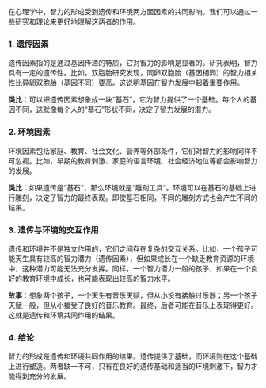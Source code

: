 在心理学中，智力的形成受到遗传和环境两方面因素的共同影响。我们可以通过一些研究和理论来更好地理解这两者的作用。

### 1. 遗传因素

遗传因素指的是通过基因传递的特质，它对智力的影响是显著的。研究表明，智力具有一定的遗传性。比如，双胞胎研究发现，同卵双胞胎（基因相同）的智力相关性比异卵双胞胎（基因不同）要高。这说明基因在智力发展中起着重要作用。

**类比**：可以把遗传因素想象成一块“基石”，它为智力提供了一个基础。每个人的基因不同，这就像每个人的“基石”形状不同，决定了智力发展的潜力。

### 2. 环境因素

环境因素包括家庭、教育、社会文化、营养等外部条件，它们对智力的影响同样不可忽视。比如，早期的教育刺激、家庭的语言环境、社会经济地位等都会影响智力的发展。

**类比**：如果遗传是“基石”，那么环境就是“雕刻工具”。环境可以在基石的基础上进行雕刻，决定了智力的最终表现。即使基石相同，不同的雕刻方式也会产生不同的结果。

### 3. 遗传与环境的交互作用

遗传和环境并不是独立作用的，它们之间存在复杂的交互关系。比如，一个孩子可能天生具有较高的智力潜力（遗传因素），但如果成长在一个缺乏教育资源的环境中，这种潜力可能无法充分发挥。同样，一个智力潜力一般的孩子，如果在一个良好的教育环境中成长，也可能表现出较高的智力水平。

**故事**：想象两个孩子，一个天生有音乐天赋，但从小没有接触过乐器；另一个孩子天赋一般，但从小接受了良好的音乐教育。最终，后者可能在音乐上表现得更好。这就是遗传和环境共同作用的结果。

### 4. 结论

智力的形成是遗传和环境共同作用的结果。遗传提供了基础，而环境则在这个基础上进行塑造。两者缺一不可，只有在良好的遗传基础和适当的环境刺激下，智力才能得到充分的发展。
